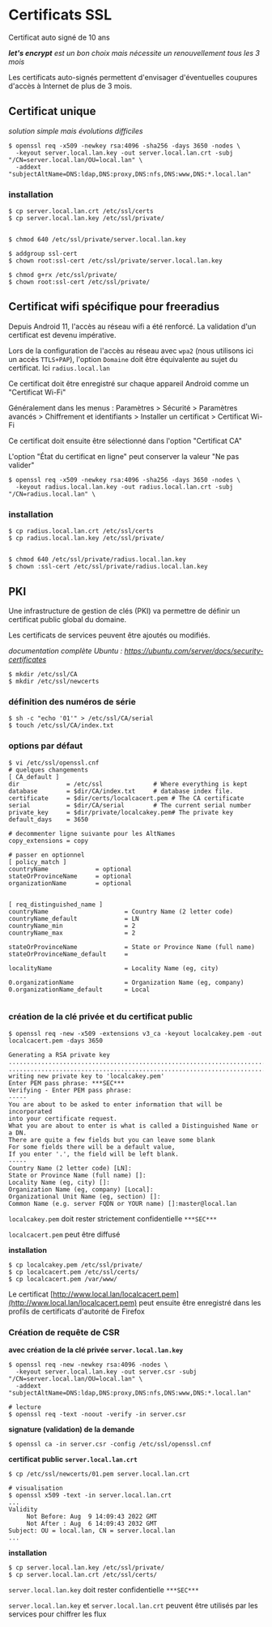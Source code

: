 # Certificats SSL

Certificat auto signé de 10 ans

_**let's encrypt** est un bon choix mais nécessite un renouvellement tous les 3 mois_

Les certificats auto-signés permettent d'envisager d'éventuelles coupures d'accès à Internet de plus de 3 mois.


## Certificat unique

_solution simple mais évolutions difficiles_

```
$ openssl req -x509 -newkey rsa:4096 -sha256 -days 3650 -nodes \
  -keyout server.local.lan.key -out server.local.lan.crt -subj "/CN=server.local.lan/OU=local.lan" \
  -addext "subjectAltName=DNS:ldap,DNS:proxy,DNS:nfs,DNS:www,DNS:*.local.lan"
```



### installation

```
$ cp server.local.lan.crt /etc/ssl/certs
$ cp server.local.lan.key /etc/ssl/private/


$ chmod 640 /etc/ssl/private/server.local.lan.key

$ addgroup ssl-cert
$ chown root:ssl-cert /etc/ssl/private/server.local.lan.key

$ chmod g+rx /etc/ssl/private/
$ chown root:ssl-cert /etc/ssl/private/
```


## Certificat wifi spécifique pour freeradius

Depuis Android 11, l'accès au réseau wifi a été renforcé. La validation d'un certificat est devenu impérative.

Lors de la configuration de l'accès au réseau avec ``wpa2`` (nous utilisons ici un accès ``TTLS+PAP``), l'option ``Domaine`` doit être équivalente au sujet du certificat. Ici ``radius.local.lan``

Ce certificat doit être enregistré sur chaque appareil Android comme un "Certificat Wi-Fi"

Généralement dans les menus :
Paramètres > Sécurité > Paramètres avancés > Chiffrement et identifiants > Installer un certificat > Certificat Wi-Fi

Ce certificat doit ensuite être sélectionné dans l'option "Certificat CA"

L'option "État du certificat en ligne" peut conserver la valeur "Ne pas valider"


```
$ openssl req -x509 -newkey rsa:4096 -sha256 -days 3650 -nodes \
  -keyout radius.local.lan.key -out radius.local.lan.crt -subj "/CN=radius.local.lan" \
```

### installation

```
$ cp radius.local.lan.crt /etc/ssl/certs
$ cp radius.local.lan.key /etc/ssl/private/


$ chmod 640 /etc/ssl/private/radius.local.lan.key
$ chown :ssl-cert /etc/ssl/private/radius.local.lan.key
```

## PKI

Une infrastructure de gestion de clés (PKI) va permettre de définir un certificat public global du domaine.

Les certificats de services peuvent être ajoutés ou modifiés.

_documentation complète Ubuntu : https://ubuntu.com/server/docs/security-certificates_

```
$ mkdir /etc/ssl/CA
$ mkdir /etc/ssl/newcerts
```

### définition des numéros de série
```
$ sh -c "echo '01'" > /etc/ssl/CA/serial
$ touch /etc/ssl/CA/index.txt
```

### options par défaut
```
$ vi /etc/ssl/openssl.cnf
# quelques changements
[ CA_default ]
dir             = /etc/ssl              # Where everything is kept
database        = $dir/CA/index.txt     # database index file.
certificate     = $dir/certs/localcacert.pem # The CA certificate
serial          = $dir/CA/serial        # The current serial number
private_key     = $dir/private/localcakey.pem# The private key
default_days    = 3650

# decommenter ligne suivante pour les AltNames
copy_extensions = copy

# passer en optionnel
[ policy_match ]
countryName             = optional
stateOrProvinceName     = optional
organizationName        = optional


[ req_distinguished_name ]
countryName                     = Country Name (2 letter code)
countryName_default             = LN
countryName_min                 = 2
countryName_max                 = 2

stateOrProvinceName             = State or Province Name (full name)
stateOrProvinceName_default     =

localityName                    = Locality Name (eg, city)

0.organizationName              = Organization Name (eg, company)
0.organizationName_default      = Local


```

### création de la clé privée et du certificat public
```
$ openssl req -new -x509 -extensions v3_ca -keyout localcakey.pem -out localcacert.pem -days 3650

Generating a RSA private key
......................................................................................+++++
.............................................................................+++++
writing new private key to 'localcakey.pem'
Enter PEM pass phrase: ***SEC***
Verifying - Enter PEM pass phrase:
-----
You are about to be asked to enter information that will be incorporated
into your certificate request.
What you are about to enter is what is called a Distinguished Name or a DN.
There are quite a few fields but you can leave some blank
For some fields there will be a default value,
If you enter '.', the field will be left blank.
-----
Country Name (2 letter code) [LN]:
State or Province Name (full name) []:
Locality Name (eg, city) []:
Organization Name (eg, company) [Local]:
Organizational Unit Name (eg, section) []:
Common Name (e.g. server FQDN or YOUR name) []:master@local.lan
```

``localcakey.pem`` doit rester strictement confidentielle ``***SEC***``

``localcacert.pem`` peut être diffusé

**installation**
```
$ cp localcakey.pem /etc/ssl/private/
$ cp localcacert.pem /etc/ssl/certs/
$ cp localcacert.pem /var/www/
```

Le certificat [http://www.local.lan/localcacert.pem](http://www.local.lan/localcacert.pem) peut ensuite être enregistré dans les profils de certificats d'autorité de Firefox


### Création de requête de CSR

**avec création de la clé privée ``server.local.lan.key``**
```
$ openssl req -new -newkey rsa:4096 -nodes \
  -keyout server.local.lan.key -out server.csr -subj "/CN=server.local.lan/OU=local.lan" \
  -addext "subjectAltName=DNS:ldap,DNS:proxy,DNS:nfs,DNS:www,DNS:*.local.lan"

# lecture
$ openssl req -text -noout -verify -in server.csr
```

**signature (validation) de la demande**
```
$ openssl ca -in server.csr -config /etc/ssl/openssl.cnf
```

**certificat public ``server.local.lan.crt``**
```
$ cp /etc/ssl/newcerts/01.pem server.local.lan.crt

# visualisation
$ openssl x509 -text -in server.local.lan.crt
...
Validity
     Not Before: Aug  9 14:09:43 2022 GMT
     Not After : Aug  6 14:09:43 2032 GMT
Subject: OU = local.lan, CN = server.local.lan
...
```

**installation**
```
$ cp server.local.lan.key /etc/ssl/private/
$ cp server.local.lan.crt /etc/ssl/certs/
```

``server.local.lan.key`` doit rester confidentielle ``***SEC***``

``server.local.lan.key`` et ``server.local.lan.crt`` peuvent être utilisés par les services pour chiffrer les flux

